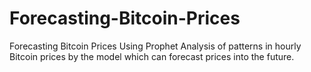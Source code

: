 # Forecasting-Bitcoin-Prices
Forecasting Bitcoin Prices Using Prophet
Analysis of patterns in hourly Bitcoin prices by the model which can forecast prices into the future.
